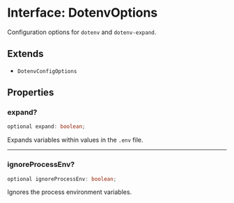 # Interface: DotenvOptions

Configuration options for `dotenv` and `dotenv-expand`.

## Extends

- `DotenvConfigOptions`

## Properties

### expand?

```ts
optional expand: boolean;
```

Expands variables within values in the `.env` file.

***

### ignoreProcessEnv?

```ts
optional ignoreProcessEnv: boolean;
```

Ignores the process environment variables.
